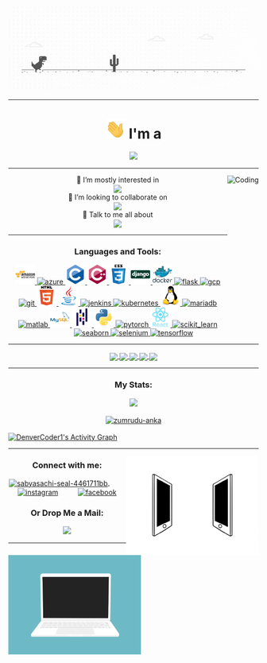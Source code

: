 <div align="center" >
<a href="https://github.com/Sabyasachi-Seal">
<img src="https://github.com/Sabyasachi-Seal/Sabyasachi-Seal/blob/main/img/action.gif" href="https://github.com/Sabyasachi-Seal" /></a>
</div>

<hr>

<h1 align="center"><img src="https://github.com/Sabyasachi-Seal/Sabyasachi-Seal/blob/main/img/Hi.gif" width="40px" /> I'm a</h1>

<p align="center">
    <a href="https://github.com/Sabyasachi-Seal">
        <img src="https://readme-typing-svg.herokuapp.com?color=%2336BCF7&size=35&center=true&vCenter=true&width=900&lines=Cloud+Computing+Enthusiast;Cybersecurity+Passionate;Data+Science+Practitioner;AI+%26+ML+Enthusiast;Tech+Blogger" />
    </a>
</p>

<hr>


<p align="center">
<a href="https://github.com/Sabyasachi-Seal"><img align="right" alt="Coding" height=300 src="https://media.giphy.com/media/qgQUggAC3Pfv687qPC/giphy.gif" /></a>
🌱 I’m mostly interested in<br>
<a href="https://github.com/Sabyasachi-Seal">
<img align="center" src="https://readme-typing-svg.herokuapp.com?color=%23F78240&center=true&vCenter=true&width=250&height=75&lines=Cloud+Computing;CyberSecurity;Data+Science;AI+ML" /></a>
<br>👯 I’m looking to collaborate on<br>
<a href="https://github.com/Sabyasachi-Seal">
<img align="center" src="https://readme-typing-svg.herokuapp.com?color=%23F7BB45&center=true&vCenter=true&width=250&height=75&lines=Data+Science;AI+Projects;Web+Apps;Cloud+Deployment;Social+Media+Bots" /></a>
<br>💬 Talk to me all about<br>
<a href="https://github.com/Sabyasachi-Seal">
<img align="center" src="https://readme-typing-svg.herokuapp.com?color=%234AF736&center=true&vCenter=true&width=250&height=75&lines=My+Projects;Upcoming+Events;New+Technology;New+Ideas;Anything+Technical" /></a>

</p>

<hr>

<h3 align="center">Languages and Tools:</h3>
<p align="center">
    <a href="https://aws.amazon.com" target="_blank" rel="noreferrer">
        <img src="https://raw.githubusercontent.com/devicons/devicon/master/icons/amazonwebservices/amazonwebservices-original-wordmark.svg" alt="aws" width="40" height="40" />
    </a>
    <a href="https://azure.microsoft.com/en-in/" target="_blank" rel="noreferrer"> <img src="https://www.vectorlogo.zone/logos/microsoft_azure/microsoft_azure-icon.svg" alt="azure" width="40" height="40" /> </a>
    <a href="https://www.cprogramming.com/" target="_blank" rel="noreferrer"> <img src="https://raw.githubusercontent.com/devicons/devicon/master/icons/c/c-original.svg" alt="c" width="40" height="40" /> </a>
    <a href="https://www.w3schools.com/cpp/" target="_blank" rel="noreferrer"> <img src="https://raw.githubusercontent.com/devicons/devicon/master/icons/cplusplus/cplusplus-original.svg" alt="cplusplus" width="40" height="40" /> </a>
    <a href="https://www.w3schools.com/css/" target="_blank" rel="noreferrer"> <img src="https://raw.githubusercontent.com/devicons/devicon/master/icons/css3/css3-original-wordmark.svg" alt="css3" width="40" height="40" /> </a>
    <a href="https://www.djangoproject.com/" target="_blank" rel="noreferrer"> <img src="https://raw.githubusercontent.com/devicons/devicon/master/icons/django/django-original.svg" alt="django" width="40" height="40" /> </a>
    <a href="https://www.docker.com/" target="_blank" rel="noreferrer"> <img src="https://raw.githubusercontent.com/devicons/devicon/master/icons/docker/docker-original-wordmark.svg" alt="docker" width="40" height="40" /> </a>
    <a href="https://flask.palletsprojects.com/" target="_blank" rel="noreferrer"> <img src="https://www.vectorlogo.zone/logos/pocoo_flask/pocoo_flask-icon.svg" alt="flask" width="40" height="40" /> </a>
    <a href="https://cloud.google.com" target="_blank" rel="noreferrer"> <img src="https://www.vectorlogo.zone/logos/google_cloud/google_cloud-icon.svg" alt="gcp" width="40" height="40" /> </a>
    <a href="https://git-scm.com/" target="_blank" rel="noreferrer"> <img src="https://www.vectorlogo.zone/logos/git-scm/git-scm-icon.svg" alt="git" width="40" height="40" /> </a>
    <a href="https://www.w3.org/html/" target="_blank" rel="noreferrer"> <img src="https://raw.githubusercontent.com/devicons/devicon/master/icons/html5/html5-original-wordmark.svg" alt="html5" width="40" height="40" /> </a>
    <a href="https://www.java.com" target="_blank" rel="noreferrer"> <img src="https://raw.githubusercontent.com/devicons/devicon/master/icons/java/java-original.svg" alt="java" width="40" height="40" /> </a>
    <a href="https://www.jenkins.io" target="_blank" rel="noreferrer"> <img src="https://www.vectorlogo.zone/logos/jenkins/jenkins-icon.svg" alt="jenkins" width="40" height="40" /> </a>
    <a href="https://kubernetes.io" target="_blank" rel="noreferrer"> <img src="https://www.vectorlogo.zone/logos/kubernetes/kubernetes-icon.svg" alt="kubernetes" width="40" height="40" /> </a>
    <a href="https://www.linux.org/" target="_blank" rel="noreferrer"> <img src="https://raw.githubusercontent.com/devicons/devicon/master/icons/linux/linux-original.svg" alt="linux" width="40" height="40" /> </a>
    <a href="https://mariadb.org/" target="_blank" rel="noreferrer"> <img src="https://www.vectorlogo.zone/logos/mariadb/mariadb-icon.svg" alt="mariadb" width="40" height="40" /> </a>
    <a href="https://www.mathworks.com/" target="_blank" rel="noreferrer"> <img src="https://upload.wikimedia.org/wikipedia/commons/2/21/Matlab_Logo.png" alt="matlab" width="40" height="40" /> </a>
    <a href="https://www.mysql.com/" target="_blank" rel="noreferrer"> <img src="https://raw.githubusercontent.com/devicons/devicon/master/icons/mysql/mysql-original-wordmark.svg" alt="mysql" width="40" height="40" /> </a>
    <a href="https://pandas.pydata.org/" target="_blank" rel="noreferrer">
        <img src="https://raw.githubusercontent.com/devicons/devicon/2ae2a900d2f041da66e950e4d48052658d850630/icons/pandas/pandas-original.svg" alt="pandas" width="40" height="40" />
    </a>
    <a href="https://www.python.org" target="_blank" rel="noreferrer"> <img src="https://raw.githubusercontent.com/devicons/devicon/master/icons/python/python-original.svg" alt="python" width="40" height="40" /> </a>
    <a href="https://pytorch.org/" target="_blank" rel="noreferrer"> <img src="https://www.vectorlogo.zone/logos/pytorch/pytorch-icon.svg" alt="pytorch" width="40" height="40" /> </a>
    <a href="https://reactjs.org/" target="_blank" rel="noreferrer"> <img src="https://raw.githubusercontent.com/devicons/devicon/master/icons/react/react-original-wordmark.svg" alt="react" width="40" height="40" /> </a>
    <a href="https://scikit-learn.org/" target="_blank" rel="noreferrer"> <img src="https://upload.wikimedia.org/wikipedia/commons/0/05/Scikit_learn_logo_small.svg" alt="scikit_learn" width="40" height="40" /> </a>
    <a href="https://seaborn.pydata.org/" target="_blank" rel="noreferrer"> <img src="https://seaborn.pydata.org/_images/logo-mark-lightbg.svg" alt="seaborn" width="40" height="40" /> </a>
    <a href="https://www.selenium.dev" target="_blank" rel="noreferrer">
        <img src="https://raw.githubusercontent.com/detain/svg-logos/780f25886640cef088af994181646db2f6b1a3f8/svg/selenium-logo.svg" alt="selenium" width="40" height="40" />
    </a>
    <a href="https://www.tensorflow.org" target="_blank" rel="noreferrer"> <img src="https://www.vectorlogo.zone/logos/tensorflow/tensorflow-icon.svg" alt="tensorflow" width="40" height="40" /> </a>
</p>

<hr>
<div align="center">
        <a href="https://github.com/Sabyasachi-Seal">
        <img align="center" src="https://img.shields.io/github/last-commit/Sabyasachi-Seal/Sabyasachi-Seal?color=blueviolet&label=Last%20Commit&logo=github&style=for-the-badge"/>
    </a>
        <a href="https://sabyasachiseal.me">
            <img align="center" src="https://img.shields.io/website?down_color=red&down_message=DOWN&label=My%20Website&logo=Github&style=for-the-badge&up_message=RUNNING&url=https%3A%2F%2Fsabyasachiseal.me" />
    </a>
        <a href="https://www.linkedin.com/in/sabyasachi-seal-4461711bb/">
            <img align="center" src="https://img.shields.io/badge/-Connect-orange?style=for-the-badge&logo=Linkedin&logoColor=white&link=https://www.linkedin.com/in/sabyasachi-seal-4461711bb/)](https://www.linkedin.com/in/sabyasachi-seal-4461711bb/"/>
    <!--</a>
        <a href="https://github.com/Sabyasachi-Seal">
        <img align="center" src="https://img.shields.io/github/stars/Sabyasachi-Seal?color=blueviolet&logo=Github&style=for-the-badge"/>
    </a>-->
        <a href="https://www.qwiklabs.com/public_profiles/e3e3af1f-e2c8-48b5-ae19-175dee7b6ef5">
            <img align="center" src="https://img.shields.io/badge/-GCP Badges-ff69b4?style=for-the-badge&logo=googlecloud&logoColor=white&link=https://www.qwiklabs.com/public_profiles/e3e3af1f-e2c8-48b5-ae19-175dee7b6ef5"/>
    </a>
        <a href="https://docs.microsoft.com/en-us/users/sabyasachiseal-9602/achievements">
            <img align="center" src="https://img.shields.io/badge/-Azure Trophies-blue?style=for-the-badge&logo=microsoftazure&logoColor=white&link=https://docs.microsoft.com/en-us/users/sabyasachiseal-9602/achievements"/>
    </a>
</div>
<hr>

<h3 align="center">My Stats:</h3>
<div align="center">
    <a href="https://github.com/Sabyasachi-Seal">
        <img align="center" src="https://github-readme-stats.vercel.app/api?username=sabyasachi-seal&show_icons=true&locale=en&langs_count=20&count_private=true&theme=highcontrast&layout=compact" />
    </a>
</div>

<br />

<div align="center">
    <a href="https://github.com/Sabyasachi-Seal">
        <img align="center" src="https://github-profile-trophy.vercel.app/?username=sabyasachi-seal&theme=onedark&no-frame=true" alt="zumrudu-anka" />
    </a>
</div>

<br />
<a href="https://github.com/Sabyasachi-Seal">
<img alt="DenverCoder1's Activity Graph" src="https://activity-graph.herokuapp.com/graph?username=sabyasachi-seal&theme=react-dark" /></a>

<hr>
<a href="https://github.com/Sabyasachi-Seal">
<img align="right" alt="Coding" height=200 src="https://github.com/Sabyasachi-Seal/Sabyasachi-Seal/blob/main/img/connected.gif" />

<img align="left" alt="Coding" height=200 src="https://github.com/Sabyasachi-Seal/Sabyasachi-Seal/blob/main/img/code.gif" /></a>

<h3 align="center">Connect with me:</h3>

<p align="center">
    <a href="https://linkedin.com/in/sabyasachi-seal-4461711bb" target="_blank">
        <img align="center" src="https://raw.githubusercontent.com/rahuldkjain/github-profile-readme-generator/master/src/images/icons/Social/linked-in-alt.svg" alt="sabyasachi-seal-4461711bb" height="30" width="40" />
    </a>
    &nbsp;&nbsp;&nbsp;&nbsp;&nbsp;&nbsp;&nbsp;&nbsp;
    <a href="https://www.instagram.com/sabyasachi_seal/" target="_blank"><img align="center" src="https://cdn.iconscout.com/icon/free/png-64/instagram-216-721958.png" alt="instagram" height="40" width="40" /></a>
    &nbsp;&nbsp;&nbsp;&nbsp;&nbsp;&nbsp;&nbsp;&nbsp;
    <a href="https://www.facebook.com/people/Sabyasachi-Seal/100006271094830/" target="_blank"><img align="center" src="https://cdn.iconscout.com/icon/free/png-64/facebook-2038471-1718509.png" alt="facebook" height="40" width="40" /></a>
</p>

<h3 align="center">Or Drop Me a Mail:</h3>
<p align="center">
    <a href="mailto:iam.sabyasachi.seal@gmail.com" target="_blank"><img src="https://readme-typing-svg.herokuapp.com?color=%2336BCF7&center=true&vCenter=true&width=250&lines=iam.sabyasachi.seal" /></a>
</p>

<hr>
